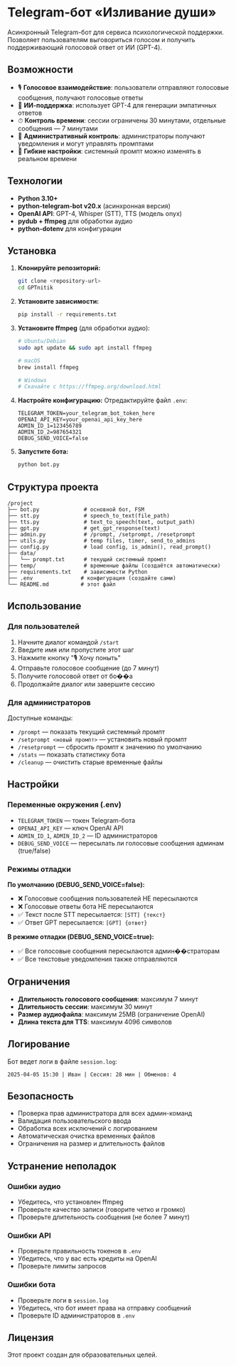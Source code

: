 # Telegram-бот «Изливание души»

Асинхронный Telegram-бот для сервиса психологической поддержки. Позволяет пользователям выговориться голосом и получить поддерживающий голосовой ответ от ИИ (GPT-4).

## Возможности

- 🎙 **Голосовое взаимодействие**: пользователи отправляют голосовые сообщения, получают голосовые ответы
- 🤖 **ИИ-поддержка**: использует GPT-4 для генерации эмпатичных ответов
- ⏱ **Контроль времени**: сессии ограничены 30 минутами, отдельные сообщения — 7 минутами
- 👥 **Административный контроль**: администраторы получают уведомления и могут управлять промптами
- 🔧 **Гибкие настройки**: системный промпт можно изменять в реальном времени

## Технологии

- **Python 3.10+**
- **python-telegram-bot v20.x** (асинхронная версия)
- **OpenAI API**: GPT-4, Whisper (STT), TTS (модель onyx)
- **pydub + ffmpeg** для обработки аудио
- **python-dotenv** для конфигурации

## Установка

1. **Клонируйте репозиторий:**
   ```bash
   git clone <repository-url>
   cd GPTnitik
   ```

2. **Установите зависимости:**
   ```bash
   pip install -r requirements.txt
   ```

3. **Установите ffmpeg** (для обработки аудио):
   ```bash
   # Ubuntu/Debian
   sudo apt update && sudo apt install ffmpeg
   
   # macOS
   brew install ffmpeg
   
   # Windows
   # Скачайте с https://ffmpeg.org/download.html
   ```

4. **Настройте конфигурацию:**
   Отредактируйте файл `.env`:
   ```env
   TELEGRAM_TOKEN=your_telegram_bot_token_here
   OPENAI_API_KEY=your_openai_api_key_here
   ADMIN_ID_1=123456789
   ADMIN_ID_2=987654321
   DEBUG_SEND_VOICE=false
   ```

5. **Запустите бота:**
   ```bash
   python bot.py
   ```

## Структура проекта

```
/project
├── bot.py              # основной бот, FSM
├── stt.py              # speech_to_text(file_path)
├── tts.py              # text_to_speech(text, output_path)
├── gpt.py              # get_gpt_response(text)
├── admin.py            # /prompt, /setprompt, /resetprompt
├── utils.py            # temp files, timer, send_to_admins
├── config.py           # load config, is_admin(), read_prompt()
├── data/
│   └── prompt.txt      # текущий системный промпт
├── temp/               # временные файлы (создаётся автоматически)
├── requirements.txt    # зависимости Python
├── .env               # конфигурация (создайте сами)
└── README.md          # этот файл
```

## Использование

### Для пользователей

1. Начните диалог командой `/start`
2. Введите имя или пропустите этот шаг
3. Нажмите кнопку "🎙 Хочу поныть"
4. Отправьте голосовое сообщение (до 7 минут)
5. Получите голосовой ответ от бо��а
6. Продолжайте диалог или завершите сессию

### Для администраторов

Доступные команды:
- `/prompt` — показать текущий системный промпт
- `/setprompt <новый промпт>` — установить новый промпт
- `/resetprompt` — сбросить промпт к значению по умолчанию
- `/stats` — показать статистику бота
- `/cleanup` — очистить старые временные файлы

## Настройки

### Переменные окружения (.env)

- `TELEGRAM_TOKEN` — токен Telegram-бота
- `OPENAI_API_KEY` — ключ OpenAI API
- `ADMIN_ID_1`, `ADMIN_ID_2` — ID администраторов
- `DEBUG_SEND_VOICE` — пересылать ли голосовые сообщения админам (true/false)

### Режимы отладки

**По умолчанию (DEBUG_SEND_VOICE=false):**
- ❌ Голосовые сообщения пользователей НЕ пересылаются
- ❌ Голосовые ответы бота НЕ пересылаются
- ✅ Текст после STT пересылается: `[STT] {текст}`
- ✅ Ответ GPT пересылается: `[GPT] {ответ}`

**В режиме отладки (DEBUG_SEND_VOICE=true):**
- ✅ Все голосовые сообщения пересылаются админ��страторам
- ✅ Все текстовые уведомления также отправляются

## Ограничения

- **Длительность голосового сообщения**: максимум 7 минут
- **Длительность сессии**: максимум 30 минут
- **Размер аудиофайла**: максимум 25MB (ограничение OpenAI)
- **Длина текста для TTS**: максимум 4096 символов

## Логирование

Бот ведет логи в файле `session.log`:
```
2025-04-05 15:30 | Иван | Сессия: 28 мин | Обменов: 4
```

## Безопасность

- Проверка прав администратора для всех админ-команд
- Валидация пользовательского ввода
- Обработка всех исключений с логированием
- Автоматическая очистка временных файлов
- Ограничения на размер и длительность файлов

## Устранение неполадок

### Ошибки аудио
- Убедитесь, что установлен ffmpeg
- Проверьте качество записи (говорите четко и громко)
- Проверьте длительность сообщения (не более 7 минут)

### Ошибки API
- Проверьте правильность токенов в `.env`
- Убедитесь, что у вас есть кредиты на OpenAI
- Проверьте лимиты запросов

### Ошибки бота
- Проверьте логи в `session.log`
- Убедитесь, что бот имеет права на отправку сообщений
- Проверьте ID администраторов в `.env`

## Лицензия

Этот проект создан для образовательных целей.